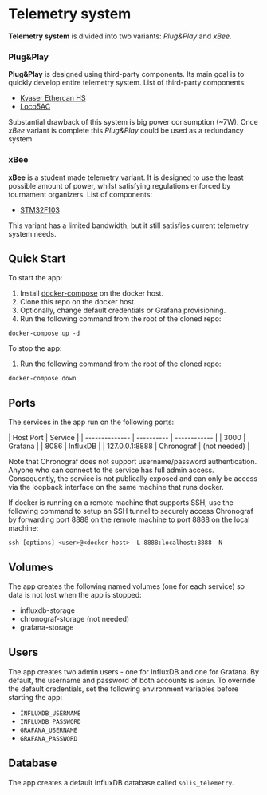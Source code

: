 # Telemetry system

**Telemetry system** is divided into two variants: _Plug&Play_ and _xBee_.

### Plug&Play

**Plug&Play** is designed using third-party components. Its main goal is to
quickly develop entire telemetry system. List of third-party components:

- [Kvaser Ethercan HS](https://www.kvaser.com/product/kvaser-ethercan-hs/#/!)
- [Loco5AC](https://dl.ui.com/qsg/Loco5AC/Loco5AC_EN.html)

Substantial drawback of this system is big power consumption (~7W). Once _xBee_
variant is complete this _Plug&Play_ could be used as a redundancy system.

### xBee

**xBee** is a student made telemetry variant. It is designed to use the least
possible amount of power, whilst satisfying regulations enforced by tournament
organizers. List of components:

- [STM32F103](https://www.st.com/en/microcontrollers-microprocessors/stm32f103.html)

This variant has a limited bandwidth, but it still satisfies current telemetry
system needs.

## Quick Start

To start the app:

1. Install [docker-compose](https://docs.docker.com/compose/install/) on the docker host.
1. Clone this repo on the docker host.
1. Optionally, change default credentials or Grafana provisioning.
1. Run the following command from the root of the cloned repo:

```
docker-compose up -d
```

To stop the app:

1. Run the following command from the root of the cloned repo:

```
docker-compose down
```

## Ports

The services in the app run on the following ports:

| Host Port      | Service    |
| -------------- | ---------- | ------------ |
| 3000           | Grafana    |
| 8086           | InfluxDB   |
| 127.0.0.1:8888 | Chronograf | (not needed) |

Note that Chronograf does not support username/password authentication. Anyone who can connect to the service has full admin access. Consequently, the service is not publically exposed and can only be access via the loopback interface on the same machine that runs docker.

If docker is running on a remote machine that supports SSH, use the following command to setup an SSH tunnel to securely access Chronograf by forwarding port 8888 on the remote machine to port 8888 on the local machine:

```
ssh [options] <user>@<docker-host> -L 8888:localhost:8888 -N
```

## Volumes

The app creates the following named volumes (one for each service) so data is not lost when the app is stopped:

- influxdb-storage
- chronograf-storage (not needed)
- grafana-storage

## Users

The app creates two admin users - one for InfluxDB and one for Grafana. By default, the username and password of both accounts is `admin`. To override the default credentials, set the following environment variables before starting the app:

- `INFLUXDB_USERNAME`
- `INFLUXDB_PASSWORD`
- `GRAFANA_USERNAME`
- `GRAFANA_PASSWORD`

## Database

The app creates a default InfluxDB database called `solis_telemetry`.
